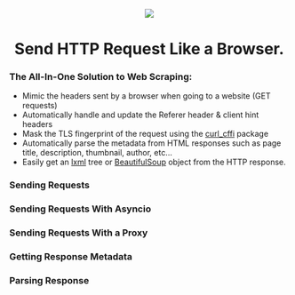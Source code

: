 <p align="center">
    <img src="https://github.com/jpjacobpadilla/Stealth-Requests/blob/7f83b67a0d62a932663d8216bad7d25971c90aaf/logo.png">
</p>

<h1 align="center">Send HTTP Request Like a Browser.</h1>

### The All-In-One Solution to Web Scraping:
- Mimic the headers sent by a browser when going to a website (GET requests)
- Automatically handle and update the Referer header & client hint headers
- Mask the TLS fingerprint of the request using the [curl_cffi](https://curl-cffi.readthedocs.io/en/latest/) package
- Automatically parse the metadata from HTML responses such as page title, description, thumbnail, author, etc...
- Easily get an [lxml](https://lxml.de/apidoc/lxml.html) tree or [BeautifulSoup](https://beautiful-soup-4.readthedocs.io/en/latest/) object from the HTTP response. 

### Sending Requests

### Sending Requests With Asyncio

### Sending Requests With a Proxy

### Getting Response Metadata

### Parsing Response
